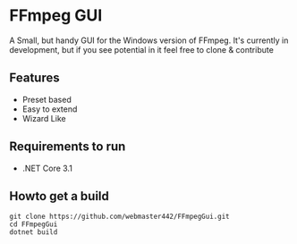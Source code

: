 # FFmpeg GUI

A Small, but handy GUI for the Windows version of FFmpeg. It's currently in development, but if you see potential in it feel free to clone & contribute

## Features

* Preset based
* Easy to extend
* Wizard Like

## Requirements to run

* .NET Core 3.1

## Howto get a build

```
git clone https://github.com/webmaster442/FFmpegGui.git
cd FFmpegGui
dotnet build
```